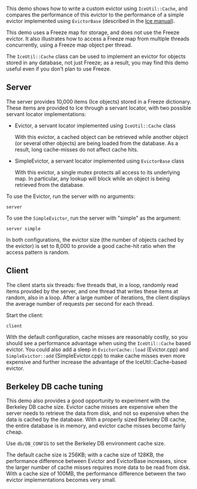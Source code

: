 This demo shows how to write a custom evictor using `IceUtil::Cache`, and
compares the performance of this evictor to the performance of a simple
evictor implemented using `EvictorBase` (described in the [Ice manual][1]).

This demo uses a Freeze map for storage, and does not use the Freeze evictor.
It also illustrates how to access a Freeze map from multiple threads
concurrently, using a Freeze map object per thread.

The `IceUtil::Cache` class can be used to implement an evictor for objects
stored in any database, not just Freeze; as a result, you may find this demo
useful even if you don't plan to use Freeze.

## Server

The server provides 10,000 items (Ice objects) stored in a Freeze dictionary.
These items are provided to Ice through a servant locator, with two possible
servant locator implementations:

* Evictor, a servant locator implemented using `IceUtil::Cache` class

  With this evictor, a cached object can be retrieved while another object
  (or several other objects) are being loaded from the database. As a result,
  long cache-misses do not affect cache hits.

* SimpleEvictor, a servant locator implemented using `EvictorBase` class

  With this evictor, a single mutex protects all access to its underlying map.
  In particular, any lookup will block while an object is being retrieved from
  the database.

To use the Evictor, run the server with no arguments:

```
server
```

To use the `SimpleEvictor`, run the server with "simple" as the argument:

```
server simple
```

In both configurations, the evictor size (the number of objects cached by the
evictor) is set to 8,000 to provide a good cache-hit ratio when the access
pattern is random.

## Client

The client starts six threads: five threads that, in a loop, randomly read items
provided by the server, and one thread that writes these items at random, also
in a loop. After a large number of iterations, the client displays the average
number of requests per second for each thread.

Start the client:
```
client
```

With the default configuration, cache misses are reasonably costly, so you
should see a performance advantage when using the `IceUtil::Cache` based
evictor. You could also add a sleep in `EvictorCache::load` (Evictor.cpp) and
`SimpleEvictor::add` (SimpleEvictor.cpp) to make cache misses even more
expensive and further increase the advantage of the IceUtil::Cache-based
evictor.

## Berkeley DB cache tuning

This demo also provides a good opportunity to experiment with the Berkeley DB
cache size. Evictor cache misses are expensive when the server needs to retrieve
the data from disk, and not so expensive when the data is cached by the
database. With a properly sized Berkeley DB cache, the entire database is in
memory, and evictor cache misses become fairly cheap.

Use `db/DB_CONFIG` to set the Berkeley DB environment cache size.

The default cache size is 256KB; with a cache size of 128KB, the performance
difference between Evictor and EvictorBase increases, since the larger number of
cache misses requires more data to be read from disk. With a cache size of
100MB, the performance difference between the two evictor implementations
becomes very small.

[1]: https://doc.zeroc.com/pages/viewpage.action?pageId=18256198#ImplementingaServantEvictorinC++-TheEvictorBaseClassinC++
